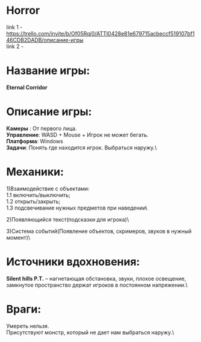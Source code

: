 # Horror

link 1 - https://trello.com/invite/b/Of05Rqj0/ATTI0428e81e679715acbeccf519107bf146CDB2DADB/описание-игры \
link 2 - 


# Название игры:
**Eternal Corridor**

# Описание игры:
**Камеры** : От первого лица.\
**Управление**: WASD + Mouse + Игрок не может бегать.\
**Платформа**: Windows\
**Задачи**: Понять где находится игрок. Выбраться наружу.\

# Механики:
1)Взаимодействие с объектами:\
   1.1 включить/выключить;\
   1.2 открыть/закрыть;\
   1.3 подсвечивание нужных предметов при наведении\

2)Появляющийся текст(подсказки для игрока)\

3)Система событий(Появление объектов, скримеров, звуков в нужный момент)\


# Источники вдохновения: 
**Silent hills P.T.** – нагнетающая обстановка, звуки, плохое освещение, замкнутое пространство держат игроков в постоянном напряжении.\

# Враги:
Умереть нельзя. \
Присутствуют монстр, который не дает нам выбраться наружу.\

